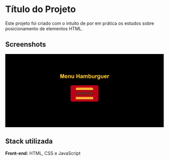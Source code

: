 # Título do Projeto

Este projeto foi criado com o intuito de por em prática os estudos sobre posicionamento de elementos HTML.

## Screenshots

<img src="captura-da-tela.png">

## Stack utilizada

**Front-end:** HTML, CSS e JavaScript
